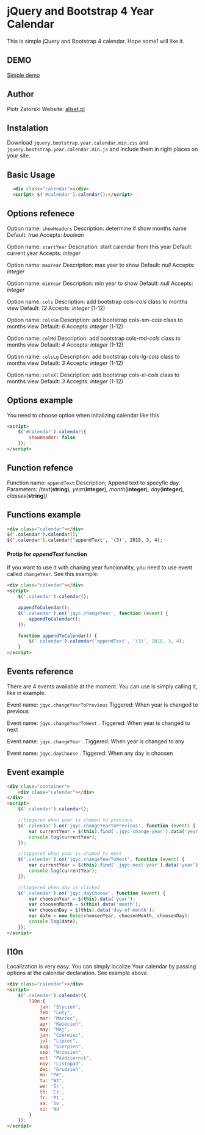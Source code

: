 # jQuery and Bootstrap 4 Year Calendar
This is simple jQuery and Bootstrap 4 calendar. Hope some1 will like it.

## DEMO
[Simple demo](https://allset.pl/zatorck/jquery-bootstrap-year-calendar/examples/basic.html "Simple demo")

## Author
Piotr Zatorski
Website: [allset.pl](https://allset.pl "Allset")

## Instalation
Download `jquery.bootstrap.year.calendar.min.css` and `jquery.bootstrap.year.calendar.min.js` and include them in right places on your site.

## Basic Usage
```html
  <div class="calendar"></div>
  <script> $('#calendar').calendar();</script>
```

## Options refenece
Option name: `showHeaders`
Description:  determine if show months name
Default: *true*
Accepts: *boolean*

Option name: `startYear`
Description:  start calendar from this year
Default: current year
Accepts: *integer*

  Option name: `maxYear`
Description:  max year to show
Default: *null*
Accepts: *integer*

  Option name: `minYear`
Description:  min year to show
Default: *null*
Accepts: *integer*

  Option name: `cols`
Description:  add  bootstrap cols-*cols* class to months view
Default: *12*
Accepts: *integer*  (1-12)

Option name: `colsSm`
Description:  add  bootstrap cols-sm-*cols* class to months view
Default: *6*
Accepts: *integer*  (1-12)

Option name: `colMd`
Description:  add  bootstrap cols-md-*cols* class to months view
Default: *4*
Accepts: *integer*  (1-12)

Option name: `colsLg`
Description:  add  bootstrap cols-lg-*cols* class to months view
Default: *3*
Accepts: *integer*  (1-12)

Option name: `colsXl`
Description:  add  bootstrap cols-xl-*cols* class to months view
Default: *3*
Accepts: *integer*  (1-12)

## Options example
You need to choose option when initalizing calendar like this
```html
<script>
	$('#calendar').calendar({
		showHeader: false
	});
</script>
```

## Function refence
Function name: `appendText`
Description; Append text to specyfic day.
Parameters: *(text*(**string**)*, year*(**integer**)*, month*(**integer**)*, day*(**integer**)*, classes*(**string**)*)*

## Functions example
```html
<div class="calendar"></div>
$('.calendar').calendar();
$('.calendar').calendar('appendText', '(3)', 2018, 3, 4);
```

#### Protip for *appendText*  function
If you want to use it with chaning year funcionality, you need to use event called `changeYear`. See this example:
```html
<div class="calendar"></div>
<script>
    $('.calendar').calendar();

    appendToCalendar();
    $('.calendar').on('jqyc.changeYear', function (event) {
        appendToCalendar();
    });

    function appendToCalendar() {
        $('.calendar').calendar('appendText', '(3)', 2018, 3, 4);
    }
</script>
```

## Events reference
There are 4 events available at the moment. You can use is simply calling it, like in example.

Event name: `jqyc.changeYearToPrevious`
Tiggered: When year is changed to previous

Event name: `jqyc.changeYearToNext` .
Tiggered: When year is changed to next

 Event name: `jqyc.changeYear` .
Tiggered: When year is changed to any

Event name: `jqyc.dayChoose` .
Tiggered: When any day is choosen

## Event example
```html
<div class="container">
    <div class="calendar"></div>
</div>
<script>
    $('.calendar').calendar();

	//tiggered when year is chaned to previous
    $('.calendar').on('jqyc.changeYearToPrevious', function (event) {
        var currentYear = $(this).find('.jqyc-change-year').data('year');
        console.log(currentYear);
    });

	//tiggered when year is chaned to next
    $('.calendar').on('jqyc.changeYearToNext', function (event) {
        var currentYear = $(this).find('.jqyc-next-year').data('year');
        console.log(currentYear);
    });

	//tiggered when day is clicked
    $('.calendar').on('jqyc.dayChoose', function (event) {
        var choosenYear = $(this).data('year');
        var choosenMonth = $(this).data('month');
        var choosenDay = $(this).data('day-of-month');
        var date = new Date(choosenYear, choosenMonth, choosenDay);
        console.log(date);
    });
</script>
```

## l10n
Localization is very easy. You can simply localize Your calendar by passing options at the calendar declaration. See example above.
```html
<div class="calendar"></div>
<script>
    $('.calendar').calendar({
        l10n:{
            jan: "Styczeń",
            feb: "Luty",
            mar: "Marzec",
            apr: "Kwiecień",
            may: "Maj",
            jun: "Czerwiec",
            jul: "Lipiec",
            aug: "Sierpień",
            sep: "Wrzesień",
            oct: "Październik",
            nov: "Listopad",
            dec: "Grudzień",
            mn: "Pm",
            tu: "Wt",
            we: 'Śr',
            th: 'Cz',
            fr: 'Pt',
            sa: 'So',
            su: 'Nd'
        }
    });
</script>
```



